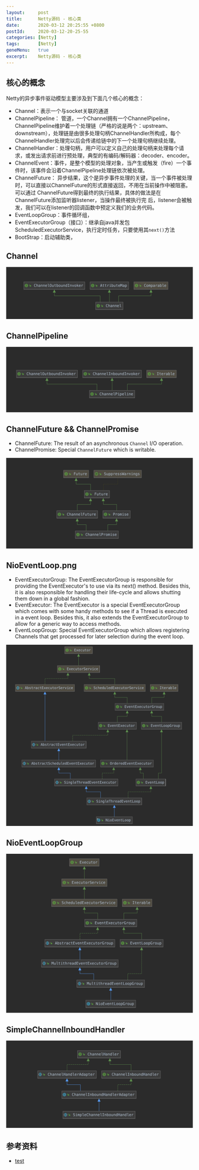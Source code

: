 ```yaml
---
layout:     post
title:      Netty源码 - 核心类
date:       2020-03-12 20:25:55 +0800
postId:     2020-03-12-20-25-55
categories: [Netty]
tags:       [Netty]
geneMenu:   true
excerpt:    Netty源码 - 核心类
---
```


## 核心的概念

Netty的异步事件驱动模型主要涉及到下面几个核心的概念：
* Channel：表示一个与socket关联的通道
* ChannelPipeline： 管道，一个Channel拥有一个ChannelPipeline，ChannelPipeline维护着一个处理链（严格的说是两个：upstream、downstream），处理链是由很多处理句柄ChannelHandler所构成，每个ChannelHandler处理完以后会传递给链中的下一个处理句柄继续处理。
* ChannelHandler：处理句柄，用户可以定义自己的处理句柄来处理每个请求，或发出请求前进行预处理，典型的有编码/解码器：decoder、encoder。
* ChannelEvent：事件，是整个模型的处理对象，当产生或触发（fire）一个事件时，该事件会沿着ChannelPipeline处理链依次被处理。
* ChannelFuture： 异步结果，这个是异步事件处理的关键，当一个事件被处理时，可以直接以ChannelFuture的形式直接返回，不用在当前操作中被阻塞。可以通过 ChannelFuture得到最终的执行结果，具体的做法是在ChannelFuture添加监听器listener，当操作最终被执行完 后，listener会被触发，我们可以在listener的回调函数中预定义我们的业务代码。
* EventLoopGroup：事件循环组，
* EventExecutorGroup（接口）：继承自java并发包ScheduledExecutorService，执行定时任务，只要使用其`next()`方法
* BootStrap：启动辅助类，

## Channel

![Channel](/image/post/2020/03/12/netty/Channel.png)

## ChannelPipeline

![Channel](/image/post/2020/03/12/netty/ChannlePipeline.png)

## ChannelFuture && ChannelPromise

* ChannelFuture: The result of an asynchronous `Channel` I/O operation.
* ChannelPromise: Special `ChannelFuture` which is writable.

![Channel](/image/post/2020/03/12/netty/ChannelPromise.png)

## NioEventLoop.png

* EventExecutorGroup: The EventExecutorGroup is responsible for providing the EventExecutor's to use via its next() method. Besides this, it is also responsible for handling their life-cycle and allows shutting them down in a global fashion.
* EventExecutor: The EventExecutor is a special EventExecutorGroup which comes with some handy methods to see if a Thread is executed in a event loop. Besides this, it also extends the EventExecutorGroup to allow for a generic way to access methods.
* EventLoopGroup: Special EventExecutorGroup which allows registering Channels that get processed for later selection during the event loop.

![Channel](/image/post/2020/03/12/netty/NioEventLoop.png)

## NioEventLoopGroup

![Channel](/image/post/2020/03/12/netty/NioEventLoopGroup.png)

## SimpleChannelInboundHandler

![Channel](/image/post/2020/03/12/netty/SimpleChannelInboundHandler.png)




## 参考资料

* [test](test.html)